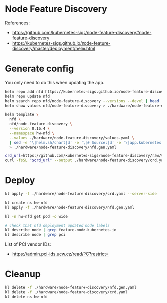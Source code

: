 
# Node Feature Discovery

References:
- https://github.com/kubernetes-sigs/node-feature-discovery#node-feature-discovery
- https://kubernetes-sigs.github.io/node-feature-discovery/master/deployment/helm.html

# Generate config

You only need to do this when updating the app.

```bash
helm repo add nfd https://kubernetes-sigs.github.io/node-feature-discovery/charts
helm repo update nfd
helm search repo nfd/node-feature-discovery --versions --devel | head
helm show values nfd/node-feature-discovery > ./hardware/node-feature-discovery/default-values.yaml
```

```bash
helm template \
  nfd \
  nfd/node-feature-discovery \
  --version 0.16.4 \
  --namespace hw-nfd \
  --values ./hardware/node-feature-discovery/values.yaml \
  | sed -e '\|helm.sh/chart|d' -e '\|# Source:|d' -e '\|app.kubernetes.io/managed-by|d' -e '\|app.kubernetes.io/part-of|d' -e '\|app.kubernetes.io/version|d' \
  > ./hardware/node-feature-discovery/nfd.gen.yaml
```

```bash
crd_url=https://github.com/kubernetes-sigs/node-feature-discovery/raw/v0.16.4/deployment/helm/node-feature-discovery/crds/nfd-api-crds.yaml
curl -fsSL "$crd_url" --output ./hardware/node-feature-discovery/crd.yaml
```

# Deploy

```bash
kl apply -f ./hardware/node-feature-discovery/crd.yaml --server-side

kl create ns hw-nfd
kl apply -f ./hardware/node-feature-discovery/nfd.gen.yaml

kl -n hw-nfd get pod -o wide

# check that nfd deployment updated node labels
kl describe node | grep feature.node.kubernetes.io
kl describe node | grep pci
```

List of PCI vendor IDs:
- https://admin.pci-ids.ucw.cz/read/PC?restrict=

# Cleanup

```bash
kl delete -f ./hardware/node-feature-discovery/nfd.gen.yaml
kl delete -f ./hardware/node-feature-discovery/crd.yaml
kl delete ns hw-nfd
```
